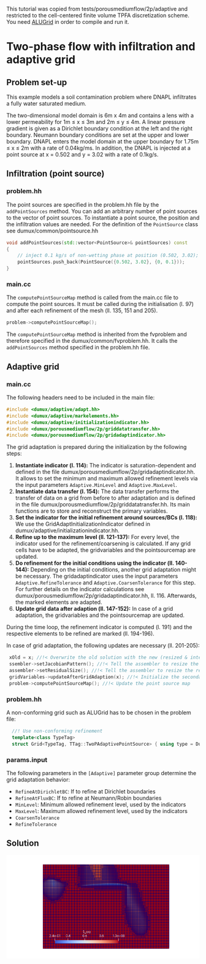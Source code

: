 This tutorial was copied from tests/porousmediumflow/2p/adaptive and restricted to the cell-centered finite volume TPFA discretization scheme.
You need [ALUGrid][0] in order to compile and run it.

# Two-phase flow with infiltration and adaptive grid

## Problem set-up
This example models a soil contamination problem where DNAPL infiltrates a fully water saturated medium.

The two-dimensional model domain is 6m x 4m and contains a lens with a lower permeability for 1m ≤ x ≤ 3m and 2m ≤ y ≤ 4m.
A linear pressure gradient is given as a Dirichlet boundary condition at the left and the right boundary.
Neumann boundary conditions are set at the upper and lower boundary.
DNAPL enters the model domain at the upper boundary for 1.75m ≤ x ≤ 2m with a rate of 0.04kg/ms.
In addition, the DNAPL is injected at a point source at x = 0.502 and y = 3.02 with a rate of 0.1kg/s.


## Infiltration (point source)
### problem.hh
The point sources are specified in the problem.hh file by the `addPointSources` method.
You can add an arbitrary number of point sources to the vector of point sources.
To instantiate a point source, the position and the infiltration values are needed.
For the definition of the `PointSource` class see dumux/common/pointsource.hh
```C++
void addPointSources(std::vector<PointSource>& pointSources) const
{
    // inject 0.1 kg/s of non-wetting phase at position (0.502, 3.02);
    pointSources.push_back(PointSource({0.502, 3.02}, {0, 0.1}));
}
```

### main.cc
The `computePointSourceMap` method is called from the main.cc file to compute the point sources. It must be called during the initialisation (l. 97) and after each refinement of the mesh (ll. 135, 151 and 205).
```C++
problem->computePointSourceMap();
```
The `computePointSourceMap` method is inherited from the fvproblem and therefore specified in the dumux/common/fvproblem.hh.
It calls the `addPointSources` method specified in the problem.hh file.

## Adaptive grid
### main.cc
The following headers need to be included in the main file:

```C++
#include <dumux/adaptive/adapt.hh>
#include <dumux/adaptive/markelements.hh>
#include <dumux/adaptive/initializationindicator.hh>
#include <dumux/porousmediumflow/2p/griddatatransfer.hh>
#include <dumux/porousmediumflow/2p/gridadaptindicator.hh>
```

The grid adaptation is prepared during the initialization by the following steps:
1. **Instantiate indicator (l. 114):**
The indicator is saturation-dependent and defined in the file dumux/porousmediumflow/2p/gridadaptindicator.hh.
It allows to set the minimum and maximum allowed refinement levels via the input parameters
`Adaptive.MinLevel` and `Adaptive.MaxLevel`.
2. **Instantiate data transfer (l. 154):**
The data transfer performs the transfer of data on a grid from before to after adaptation and is defined in the
file dumux/porousmediumflow/2p/griddatatransfer.hh.
Its main functions are to store and reconstruct the primary variables.
3. **Set the indicator for the initial refinement around sources/BCs (l. 118):**
We use the GridAdaptInitializationIndicator defined in dumux/adaptive/initializationindicator.hh.
4. **Refine up to the maximum level (ll. 121-137):**
For every level, the indicator used for the refinement/coarsening is calculated.
If any grid cells have to be adapted, the gridvariables and the pointsourcemap are updated.
5. **Do refinement for the initial conditions using the indicator (ll. 140-144):**
Depending on the initial conditions, another grid adaptation might be necessary.
The gridadaptindicator uses the input parameters `Adaptive.RefineTolerance` and `Adaptive.CoarsenTolerance` for this step.
For further details on the indicator calculations see dumux/porousmediumflow/2p/gridadaptindicator.hh, ll. 116.
Afterwards, the marked elements are adapted.
6. **Update grid data after adaption (ll. 147-152):**
In case of a grid adaptation, the gridvariables and the pointsourcemap are updated.


During the time loop, the refinement indicator is computed (l. 191) and the respective elements to be refined are marked (ll. 194-196).

In case of grid adaptation, the following updates are necessary (ll. 201-205):
```C++
 xOld = x; //!< Overwrite the old solution with the new (resized & interpolated) one
 ssembler->setJacobianPattern(); //!< Tell the assembler to resize the matrix and set pattern
 assembler->setResidualSize(); //!< Tell the assembler to resize the residual
 gridVariables->updateAfterGridAdaption(x); //!< Initialize the secondary variables to the new (and "new old") solution
 problem->computePointSourceMap(); //!< Update the point source map
```

### problem.hh
A non-conforming grid such as ALUGrid has to be chosen in the problem file:
```C++
  //! Use non-conforming refinement
  template<class TypeTag>
  struct Grid<TypeTag, TTag::TwoPAdaptivePointSource> { using type = Dune::ALUGrid<2, 2, Dune::cube, Dune::nonconforming>; };
```


### params.input
The following parameters in the `[Adaptive]` parameter group determine the grid adaptation behavior:
* `RefineAtDirichletBC`: If to refine at Dirichlet boundaries
* `RefineAtFluxBC`: If to refine at Neumann/Robin boundaries
* `MinLevel`: Minimum allowed refinement level, used by the indicators
* `MaxLevel`: Maximum allowed refinement level, used by the indicators
* `CoarsenTolerance`
* `RefineTolerance`

## Solution
![](test_2p_pointsource_adaptive.png)


[0]: https://gitlab.dune-project.org/extensions/dune-alugrid
